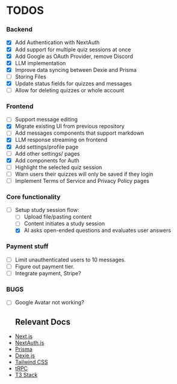 
# TODOS

### Backend
- [x] Add Authentication with NextAuth
- [x] Add support for multiple quiz sessions at once
- [x] Add Google as OAuth Provider, remove Discord
- [x] LLM implementation
- [x] Improve data syncing between Dexie and Prisma
- [ ] Storing Files
- [x] Update status fields for quizzes and messages
- [ ] Allow for deleting quizzes or whole account

### Frontend
- [ ] Support message editing
- [x] Migrate existing UI from previous repository
- [ ] Add messages components that support markdown
- [x] LLM response streaming on frontend
- [x] Add settings/profile page
- [ ] Add other settings/ pages
- [x] Add components for Auth
- [ ] Highlight the selected quiz session
- [ ] Warn users their quizzes will only be saved if they login
- [ ] Implement Terms of Service and Privacy Policy pages

### Core functionality
- [ ] Setup study session flow:
  - [ ] Upload file/pasting content
  - [ ] Content initiates a study session
  - [x] AI asks open-ended questions and evaluates user answers

### Payment stuff
- [ ] Limit unauthenticated users to 10 messages.
- [ ] Figure out payment tier.
- [ ] Integrate payment, Stripe?

### BUGS
- [ ] Google Avatar not working?

  ## Relevant Docs
- [Next.js](https://nextjs.org)
- [NextAuth.js](https://next-auth.js.org)
- [Prisma](https://prisma.io)
- [Dexie.js](https://dexie.org/docs/)
- [Tailwind CSS](https://tailwindcss.com)
- [tRPC](https://trpc.io)
- [T3 Stack](https://create.t3.gg/)